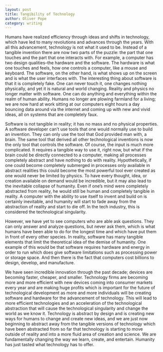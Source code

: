 ```yaml
---
layout: post
title: Tangibility of Technology
author: Oliver Pope
category: writing
---
```


Humans have realized efficiency through ideas and shifts in technology, which have led to many revolutions and advances through the years. With all this advancement, technology is not what it used to be. Instead of a tangible invention there are now two parts of the puzzle: the part that one touches and the part that one interacts with. For example, a computer has two design qualities–the hardware and the software. The hardware is what one touches and feels, how one controls a computer, like a mouse and keyboard. The software, on the other hand, is what shows up on the screen and is what the user interfaces with. 
The interesting thing about software is that it is completely fake. One can never touch it, one changes nothing physically, and yet it is natural and world changing. Reality and physics no longer matter with software. One can do anything and everything within the realm of human ability. Humans no longer are plowing farmland for a living; we are now hard at work sitting at our computers eight hours a day bouncing data around via the internet and coming up with new and vivid ideas, all on systems that are completely faux. 

Software is not tangible in reality; it has no mass and no physical properties. A software developer can’t use tools that one would normally use to build an invention. They can only use the tool that God provided man with, a brain. The same tool that derived all other technological inventions is now the only tool that controls the software. Of course, the input is much more complicated. It requires a tangible way to use it, right now, but what if the brain could be directly connected to a computer, making all processes completely abstract and have nothing to do with reality. Hypothetically, if one could become completely submerged in processes only available in abstract realities this could become the most powerful tool ever created as one would never be limited by physics. To have every thought, idea, or creation available on demand would be incredible, but it may also lead to the inevitable collapse of humanity. Even if one’s mind were completely abstracted from reality, he would still be human and completely tangible in reality. A computer with the ability to use itself to invent and build on is certainly inevitable, and humanity will start to fade away from the abstraction of reality and start to die off. In the tech industry, this is considered the technological singularity.

However, we have yet to see computers who are able ask questions. They can only answer and analyze questions, but never ask them, which is what humans have been able to do for the longest time and which have put them in front of every other species. In reality, software has many tangible elements that limit the theoretical idea of the demise of humanity. One example of this would be that software requires hardware and energy in order to run which does give software limitations such as processing power or storage space. And then there is the fact that computers cost billions to design, develop, and manufacture.

We have seen incredible innovation through the past decade; devices are becoming faster, cheaper, and smaller. Technology firms are becoming more and more efficient with new devices coming into consumer markets every year and are making huge profits which is important for the future of technological development as more and more individuals will be creating software and hardware for the advancement of technology. This will lead to more efficient technologies and an acceleration of the technological abstraction that will cause the technological singularity and change the world as we know it. Technology is abstract by design and is creating new ways for humans to change and create new ideas, and we are just now beginning to abstract away from the tangible versions of technology which have been abstracted from so far that technology is starting to move outside of reality and into a more fluid area of creation and science. We are fundamentally changing the way we learn, create, and entertain. Humanity has just tasted what technology has to offer.